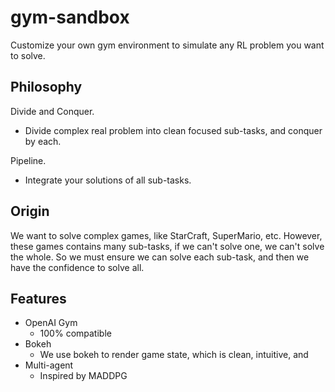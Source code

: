 # gym-sandbox
Customize your own gym environment to simulate any RL problem you want to solve.

## Philosophy
Divide and Conquer.
- Divide complex real problem into clean focused sub-tasks, and conquer by each.

Pipeline.
- Integrate your solutions of all sub-tasks.

## Origin
We want to solve complex games, like StarCraft, SuperMario, etc.
However, these games contains many sub-tasks, if we can't solve one, we can't solve the whole.
So we must ensure we can solve each sub-task, and then we have the confidence to solve all.

## Features
- OpenAI Gym
    - 100% compatible
- Bokeh
    - We use bokeh to render game state, which is clean, intuitive, and
- Multi-agent
    - Inspired by MADDPG




